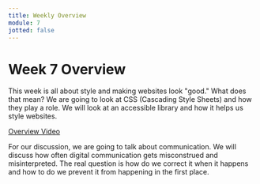 ```yaml
---
title: Weekly Overview
module: 7
jotted: false
---
```


# Week 7 Overview

This week is all about style and making websites look "good."  What does that mean?  We are going to look at CSS (Cascading Style Sheets) and how they play a role. We will look at an accessible library and how it helps us style websites.  

<p><a href="//www.youtube.com/embed/zGqDnHlbino" data-lity>Overview Video</a></p>

For our discussion, we are going to talk about communication.  We will discuss how often digital communication gets misconstrued and misinterpreted.  The real question is how do we correct it when it happens and how to do we prevent it from happening in the first place.